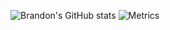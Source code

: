 ![Brandon's GitHub stats](https://github-readme-stats.vercel.app/api?username=BrandontMitchell&count_private=true&show_icons=true&theme=material-palenight)
![Metrics](https://metrics.lecoq.io/BrandontMitchell?template=classic&base.header=0&base.community=0&isocalendar=1&languages=1&code=1&base.indepth=false&base.hireable=false&isocalendar.duration=full-year&languages.limit=8&languages.threshold=0%25&languages.other=false&languages.colors=github&languages.sections=most-used&languages.indepth=false&languages.analysis.timeout=15&languages.categories=markup%2C%20programming&languages.recent.categories=markup%2C%20programming&languages.recent.load=300&languages.recent.days=14&code.lines=12&code.load=400&code.days=100&code.visibility=all&config.timezone=America%2FLos_Angeles)
